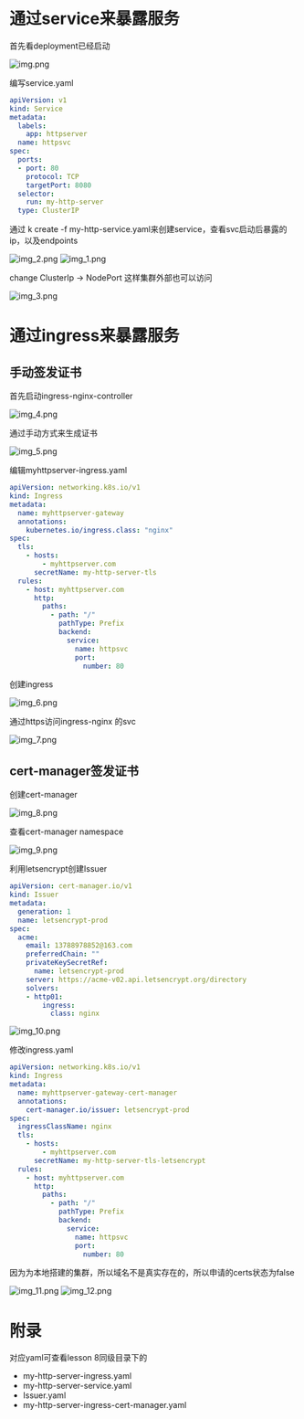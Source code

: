 # 通过service来暴露服务

首先看deployment已经启动

![img.png](screenshots-homework2/img.png)

编写service.yaml

```yaml
apiVersion: v1
kind: Service
metadata:  
  labels:    
    app: httpserver  
  name: httpsvc
spec:  
  ports:    
  - port: 80      
    protocol: TCP      
    targetPort: 8080  
  selector:    
    run: my-http-server
  type: ClusterIP
```

通过 k create -f my-http-service.yaml来创建service，查看svc启动后暴露的ip，以及endpoints

![img_2.png](screenshots-homework2/img_2.png)
![img_1.png](screenshots-homework2/img_1.png)

change ClusterIp -> NodePort
这样集群外部也可以访问

![img_3.png](screenshots-homework2/img_3.png)

# 通过ingress来暴露服务

## 手动签发证书

首先启动ingress-nginx-controller

![img_4.png](screenshots-homework2/img_4.png)

通过手动方式来生成证书

![img_5.png](screenshots-homework2/img_5.png)

编辑myhttpserver-ingress.yaml

```yaml
apiVersion: networking.k8s.io/v1
kind: Ingress
metadata:
  name: myhttpserver-gateway
  annotations:
    kubernetes.io/ingress.class: "nginx"
spec:
  tls:
    - hosts:
        - myhttpserver.com
      secretName: my-http-server-tls
  rules:
    - host: myhttpserver.com
      http:
        paths:
          - path: "/"
            pathType: Prefix
            backend:
              service:
                name: httpsvc
                port:
                  number: 80
```

创建ingress

![img_6.png](screenshots-homework2/img_6.png)

通过https访问ingress-nginx 的svc

![img_7.png](screenshots-homework2/img_7.png)

## cert-manager签发证书

创建cert-manager

![img_8.png](screenshots-homework2/img_8.png)

查看cert-manager namespace

![img_9.png](screenshots-homework2/img_9.png)

利用letsencrypt创建Issuer

```yaml
apiVersion: cert-manager.io/v1
kind: Issuer
metadata:  
  generation: 1  
  name: letsencrypt-prod
spec:  
  acme:    
    email: 13788978852@163.com    
    preferredChain: ""    
    privateKeySecretRef:      
      name: letsencrypt-prod    
    server: https://acme-v02.api.letsencrypt.org/directory    
    solvers:    
    - http01:        
        ingress:          
          class: nginx
```

![img_10.png](screenshots-homework2/img_10.png)

修改ingress.yaml

```yaml
apiVersion: networking.k8s.io/v1
kind: Ingress
metadata:
  name: myhttpserver-gateway-cert-manager
  annotations:
    cert-manager.io/issuer: letsencrypt-prod
spec:
  ingressClassName: nginx
  tls:
    - hosts:
        - myhttpserver.com
      secretName: my-http-server-tls-letsencrypt
  rules:
    - host: myhttpserver.com
      http:
        paths:
          - path: "/"
            pathType: Prefix
            backend:
              service:
                name: httpsvc
                port:
                  number: 80
```

因为为本地搭建的集群，所以域名不是真实存在的，所以申请的certs状态为false

![img_11.png](screenshots-homework2/img_11.png)
![img_12.png](screenshots-homework2/img_12.png)

# 附录
对应yaml可查看lesson 8同级目录下的
- my-http-server-ingress.yaml
- my-http-server-service.yaml
- Issuer.yaml
- my-http-server-ingress-cert-manager.yaml